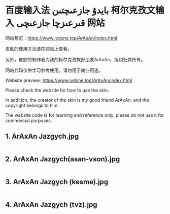 # 百度输入法 بايدۇ جازعىچتىن 柯尔克孜文输入 قىرعىزچا جازعىچى 网站

网站预览：<a href="https://www.ivdone.top/ArAxAn/index.html" target="_blank">https://www.ivdone.top/ArAxAn/index.html</a>

皮肤的使用方法请在网站上查看。

另外，皮肤的制作者为我的柯尔克孜族好朋友ArAxAn，版权归其所有。

网站代码仅供学习参考使用，请勿用于商业用途。


Website preview: <a href="https://www.ivdone.top/ArAxAn/index.html" target="_blank">https://www.ivdone.top/ArAxAn/index.html</a>

Please check the website for how to use the skin.

In addition, the creator of the skin is my good friend ArAxAn, and the copyright belongs to him.

The website code is for learning and reference only, please do not use it for commercial purposes.

## 1. ArAxAn Jazgych.jpg
<img src="">

## 2. ArAxAn Jazgych(asan-vson).jpg
<img src="">

## 3. ArAxAn Jazgych (kesme).jpg
<img src="">

## 4. ArAxAn Jazgych (tvz).jpg
<img src="">
